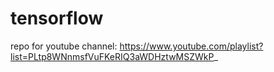 # tensorflow

repo for youtube channel: https://www.youtube.com/playlist?list=PLtp8WNnmsfVuFKeRIQ3aWDHztwMSZWkP_
